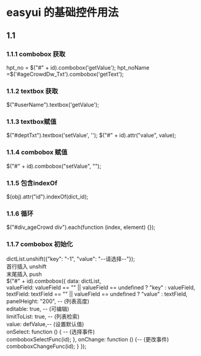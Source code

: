 # easyui 的基础控件用法

## 1.1
### 1.1.1 combobox 获取
hpt_no = $("#" + id).combobox('getValue');
hpt_noName =$('#ageCrowdDw_Txt').combobox('getText');
### 1.1.2 textbox  获取
$("#userName").textbox('getValue');

### 1.1.3 textbox赋值
$("#deptTxt").textbox('setValue', '');
$("#" + id).attr("value", value);

### 1.1.4 combobox 赋值
 $("#" + id).combobox("setValue", "");
 
### 1.1.5 包含indexOf
$(obj).attr("id").indexOf(dict_id);

### 1.1.6 循环
 $("#div_ageCrowd div").each(function (index, element) {});
 
### 1.1.7 combobox 初始化
 dictList.unshift({"key": "-1", "value": "--请选择--"});  </br>
 首行插入 unshift  </br>
 末尾插入 push  </br>
    $("#" + id).combobox({
        data: dictList,</br>
        valueField: valueField == "" || valueField == undefined ? "key" : valueField,</br>
        textField: textField == "" || valueField == undefined ? "value" : textField,</br>
        panelHeight: "200", -- (列表高度)  </br>
        editable: true, -- (可编辑)  </br>
        limitToList: true, -- (列表检索)  </br>
        value: defValue,-- (设置默认值)  </br>
        onSelect: function () { -- (选择事件)  </br>
            comboboxSelectFunc(id);
        },
        onChange: function () {-- (更改事件)  </br>
            comboboxChangeFunc(id);
        }
    });
